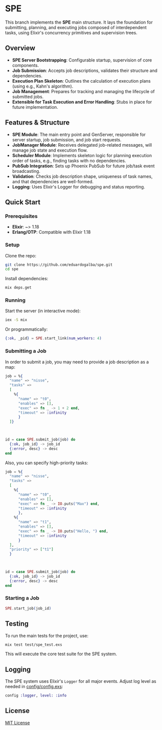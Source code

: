 # SPE

This branch implements the **SPE** main structure. It lays the foundation for submitting, planning, and executing jobs composed of interdependent tasks, using Elixir's concurrency primitives and supervision trees.

## Overview

- **SPE Server Bootstrapping**: Configurable startup, supervision of core components.
- **Job Submission**: Accepts job descriptions, validates their structure and dependencies.
- **Execution Plan Skeleton**: Outlines the calculation of execution plans (using e.g., Kahn's algorithm).
- **Job Management**: Prepares for tracking and managing the lifecycle of submitted jobs.
- **Extensible for Task Execution and Error Handling**: Stubs in place for future implementation.

## Features & Structure

- **SPE Module**: The main entry point and GenServer, responsible for server startup, job submission, and job start requests.
- **JobManager Module**: Receives delegated job-related messages, will manage job state and execution flow.
- **Scheduler Module**: Implements skeleton logic for planning execution order of tasks, e.g., finding tasks with no dependencies.
- **PubSub Integration**: Sets up Phoenix PubSub for future job/task event broadcasting.
- **Validation**: Checks job description shape, uniqueness of task names, and that dependencies are well-formed.
- **Logging**: Uses Elixir's Logger for debugging and status reporting.

## Quick Start

### Prerequisites

- **Elixir**: ~> 1.18
- **Erlang/OTP**: Compatible with Elixir 1.18

### Setup

Clone the repo:
```sh
git clone https://github.com/eduardogalba/spe.git
cd spe
```

Install dependencies:
```sh
mix deps.get
```

### Running

Start the server (in interactive mode):
```sh
iex -S mix
```
Or programmatically:
```elixir
{:ok, _pid} = SPE.start_link(num_workers: 4)
```

### Submitting a Job

In order to submit a job, you may need to provide a job description as a map:
```elixir
job = %{
  "name" => "nisse", 
  "tasks" => 
  [
    %{
      "name" => "t0", 
      "enables" => [], 
      "exec" => fn _ -> 1 + 2 end, 
      "timeout" => :infinity
      }
  ]}

  

id = case SPE.submit_job(job) do
  {:ok, job_id} -> job_id
  {:error, desc} -> desc
end
```
Also, you can specify high-priority tasks:
```elixir
job = %{
  "name" => "nisse", 
  "tasks" => 
  [
    %{
      "name" => "t0", 
      "enables" => [], 
      "exec" => fn _ -> IO.puts("Max") end, 
      "timeout" => :infinity
      },
    %{
      "name" => "t1", 
      "enables" => [], 
      "exec" => fn _ -> IO.puts("Hello, ") end, 
      "timeout" => :infinity
      }
  ],
  "priority" => ["t1"]
  }

  

id = case SPE.submit_job(job) do
  {:ok, job_id} -> job_id
  {:error, desc} -> desc
end
```
### Starting a Job
```elixir
SPE.start_job(job_id)
```

## Testing

To run the main tests for the project, use:

```sh
mix test test/spe_test.exs
```

This will execute the core test suite for the SPE system.

## Logging

The SPE system uses Elixir's `Logger` for all major events. Adjust log level as needed in [config/config.exs](config/config.exs):
```elixir
config :logger, level: :info
```

## License

[MIT License](LICENSE)
